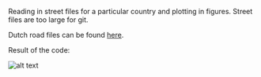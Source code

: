 Reading in street files for a particular country and plotting in figures. Street files are too large for git.

Dutch road files can be found [here](https://mapcruzin.com/free-netherlands-arcgis-maps-shapefiles.htm).

Result of the code:

![alt text](https://github.com/MaxvanHaastrecht/StreetMap/blob/master/city_grid.jpg)

